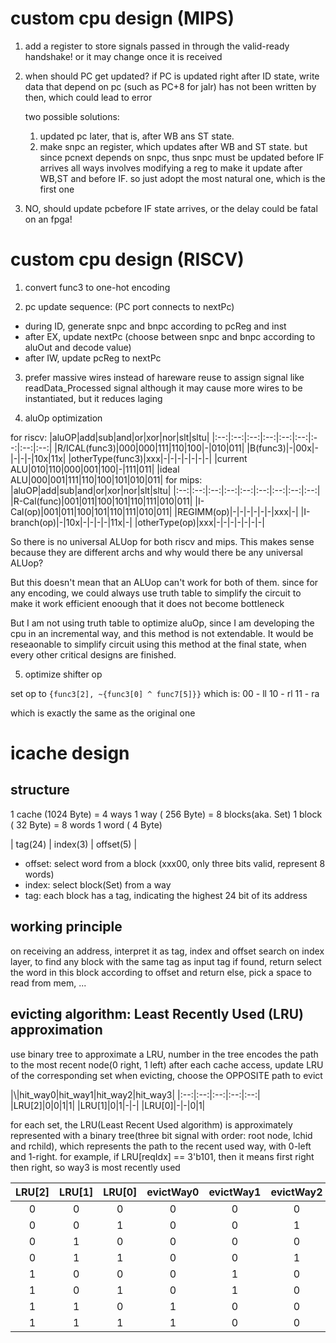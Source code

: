 # custom cpu design (MIPS)

1. add a register to store signals passed in through the valid-ready handshake!
    or it may change once it is received

2. when should PC get updated?
    if PC is updated right after ID state,
    write data that depend on pc (such as PC+8 for jalr) has not been written by then,
    which could lead to error

    two possible solutions:
    1. updated pc later, that is, after WB ans ST state.
    2. make snpc an register, which updates after WB and ST state.
        but since pcnext depends on snpc, thus snpc must be updated before IF arrives
    all ways involves modifying a reg to make it update after WB,ST and before IF.
    so just adopt the most natural one, which is the first one

3. NO, should update pcbefore IF state arrives, or the delay could be fatal on an fpga!

# custom cpu design (RISCV)

1. convert func3 to one-hot encoding

2. pc update sequence: (PC port connects to nextPc)
- during ID, generate snpc and bnpc according to pcReg and inst
- after EX, update nextPc (choose between snpc and bnpc according to aluOut and decode value)
- after IW, update pcReg to nextPc

3. prefer massive wires instead of hareware reuse to assign signal like readData_Processed signal
    although it may cause more wires to be instantiated, but it reduces laging

4. aluOp optimization

for riscv:
|aluOP|add|sub|and|or|xor|nor|slt|sltu|
|:--:|:--:|:--:|:--:|:--:|:--:|:--:|:--:|:--:|
|R/ICAL(func3)|000|000|111|110|100|-|010|011|
|B(func3)|-|00x|-|-|-|-|10x|11x|
|otherType(func3)|xxx|-|-|-|-|-|-|-|
|current ALU|010|110|000|001|100|-|111|011|
|ideal ALU|000|001|111|110|100|101|010|011|
for mips:
|aluOP|add|sub|and|or|xor|nor|slt|sltu|
|:--:|:--:|:--:|:--:|:--:|:--:|:--:|:--:|:--:|
|R-Cal(func)|001|011|100|101|110|111|010|011|
|I-Cal(op)|001|011|100|101|110|111|010|011|
|REGIMM(op)|-|-|-|-|-|-|xxx|-|
|I-branch(op)|-|10x|-|-|-|-|11x|-|
|otherType(op)|xxx|-|-|-|-|-|-|-|

So there is no universal ALUop for both riscv and mips. This makes sense because they are different archs and
why would there be any universal ALUop?

But this doesn't mean that an ALUop can't work for both of them. since for any encoding, we could always use
truth table to simplify the circuit to make it work efficient enoough that it does not become bottleneck

But I am not using truth table to optimize aluOp, since I am developing the cpu in an incremental way,
and this method is not extendable. It would be reseaonable to simplify circuit using this method at the final state,
when every other critical designs are finished.

5. optimize shifter op

set op to `{func3[2], ~{func3[0] ^ func7[5]}}`
which is:
00 - ll
10 - rl
11 - ra

which is exactly the same as the original one

# icache design

## structure

1 cache (1024 Byte) = 4 ways
1 way   ( 256 Byte) = 8 blocks(aka. Set)
1 block (  32 Byte) = 8 words
1 word  (   4 Byte)

|     tag(24)     | index(3) | offset(5) |

- offset: select word from a block (xxx00, only three bits valid, represent 8 words)
- index:  select block(Set) from a way
- tag:    each block has a tag, indicating the highest 24 bit of its address

## working principle

on receiving an address, interpret it as tag, index and offset
search on index layer, to find any block with the same tag as input tag
if found, return select the word in this block according to offset and return
else, pick a space to read from mem, ...

## evicting algorithm: Least Recently Used (LRU) approximation

use binary tree to approximate a LRU, number in the tree encodes the path to the most recent node(0 right, 1 left)
after each cache access, update LRU of the corresponding set
when evicting, choose the OPPOSITE path to evict

|\\|hit_way0|hit_way1|hit_way2|hit_way3|
|:--:|:--:|:--:|:--:|:--:|
|LRU[2]|0|0|1|1|
|LRU[1]|0|1|-|-|
|LRU[0]|-|-|0|1|

for each set, the LRU(Least Recent Used algorithm) is approximately represented
with a binary tree(three bit signal with order: root node, lchid and rchild),
which represents the path to the recent used way, with 0-left and 1-right.
for example, if LRU[reqIdx] == 3'b101, then it means first right then right, so way3 is most recently used

|LRU[2]|LRU[1]|LRU[0]|evictWay0|evictWay1|evictWay2|evictWay3|
|:--:|:--:|:--:|:--:|:--:|:--:|:--:|
|0|0|0|0|0|0|1|
|0|0|1|0|0|1|0|
|0|1|0|0|0|0|1|
|0|1|1|0|0|1|0|
|1|0|0|0|1|0|0|
|1|0|1|0|1|0|0|
|1|1|0|1|0|0|0|
|1|1|1|1|0|0|0|




